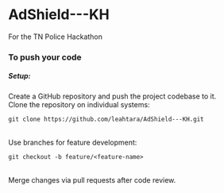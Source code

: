 # AdShield---KH
For the TN Police Hackathon


### To push your code
##### Setup:</br>
Create a GitHub repository and push the project codebase to it.</br>
Clone the repository on individual systems:</br>
```
git clone https://github.com/leahtara/AdShield---KH.git
```
</br>
Use branches for feature development:</br>

```
git checkout -b feature/<feature-name>
```
</br>
Merge changes via pull requests after code review.</br>
